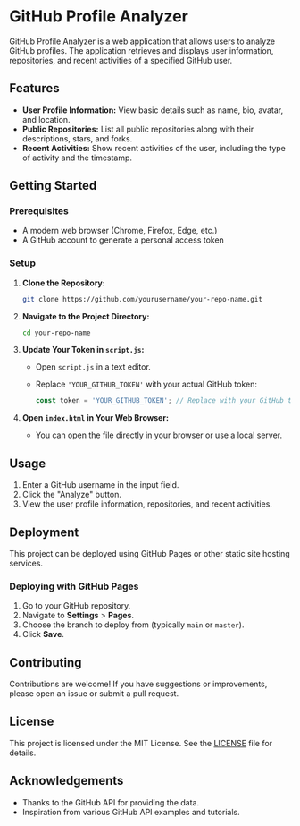 # GitHub Profile Analyzer

GitHub Profile Analyzer is a web application that allows users to analyze GitHub profiles. The application retrieves and displays user information, repositories, and recent activities of a specified GitHub user.

## Features

- **User Profile Information:** View basic details such as name, bio, avatar, and location.
- **Public Repositories:** List all public repositories along with their descriptions, stars, and forks.
- **Recent Activities:** Show recent activities of the user, including the type of activity and the timestamp.




## Getting Started

### Prerequisites

- A modern web browser (Chrome, Firefox, Edge, etc.)
- A GitHub account to generate a personal access token

### Setup

1. **Clone the Repository:**

   ```bash
   git clone https://github.com/yourusername/your-repo-name.git
   ```

2. **Navigate to the Project Directory:**

   ```bash
   cd your-repo-name
   ```

3. **Update Your Token in `script.js`:**
   - Open `script.js` in a text editor.
   - Replace `'YOUR_GITHUB_TOKEN'` with your actual GitHub token:

     ```javascript
     const token = 'YOUR_GITHUB_TOKEN'; // Replace with your GitHub token
     ```

4. **Open `index.html` in Your Web Browser:**
   - You can open the file directly in your browser or use a local server.

## Usage

1. Enter a GitHub username in the input field.
2. Click the "Analyze" button.
3. View the user profile information, repositories, and recent activities.

## Deployment

This project can be deployed using GitHub Pages or other static site hosting services.

### Deploying with GitHub Pages

1. Go to your GitHub repository.
2. Navigate to **Settings** > **Pages**.
3. Choose the branch to deploy from (typically `main` or `master`).
4. Click **Save**.

## Contributing

Contributions are welcome! If you have suggestions or improvements, please open an issue or submit a pull request.

## License

This project is licensed under the MIT License. See the [LICENSE](LICENSE) file for details.

## Acknowledgements

- Thanks to the GitHub API for providing the data.
- Inspiration from various GitHub API examples and tutorials.
